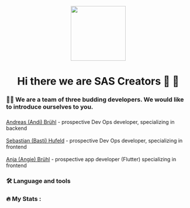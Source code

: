 <div align="center">
  <img height="150" src="https://media.tenor.com/2uyENRmiUt0AAAAC/coding.gif"  />
</div>

###

<h1 align="center">Hi there we are SAS Creators 👋 👋</h1>

###

<h3 align="left">👩‍💻  We are a team of three budding developers. We would like to introduce ourselves to you.</h3>

###

<p align="left">
  <a href="https://github.com/AndiBruehl">Andreas (Andi) Brühl</a> - prospective Dev Ops developer, specializing in backend<br><br>
  <a href="https://github.com/BastiWho">Sebastian (Basti) Hufeld</a> - prospective Dev Ops developer, specializing in frontend<br><br>
  <a href="https://github.com/Queengirl1990">Anja (Angie) Brühl</a> - prospective app developer (Flutter) specializing in frontend
</p>

###

<h3 align="left">🛠 Language and tools</h3>

###

<h3 align="left">🔥   My Stats :</h3>

###
